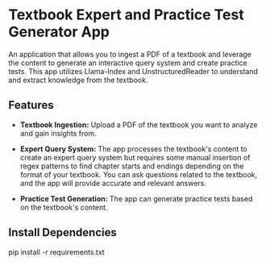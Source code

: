 # Textbook Expert and Practice Test Generator App

An application that allows you to ingest a PDF of a textbook and leverage the content to generate an interactive query system and create practice tests. This app utilizes Llama-Index and UnstructuredReader to understand and extract knowledge from the textbook.

## Features

- **Textbook Ingestion:** Upload a PDF of the textbook you want to analyze and gain insights from.

- **Expert Query System:** The app processes the textbook's content to create an expert query system but requires some manual insertion of regex patterns to find chapter starts and endings depending on the format of your textbook. You can ask questions related to the textbook, and the app will provide accurate and relevant answers.

- **Practice Test Generation:** The app can generate practice tests based on the textbook's content.


## Install Dependencies

pip install -r requirements.txt
